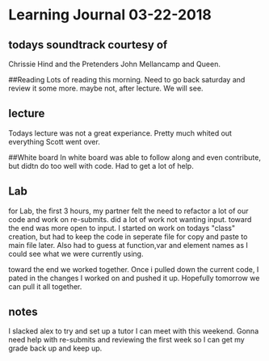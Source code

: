 # Learning Journal  03-22-2018

## todays soundtrack courtesy of
Chrissie Hind and the Pretenders
John Mellancamp
and Queen.

##Reading
Lots of reading this morning.  Need to go back saturday and review it some more.  maybe not, after lecture. We will see. 

## lecture
Todays lecture was not a great experiance.  Pretty much whited out everything Scott went over. 

##White board
In white board was able to follow along and even contribute, but didtn do too well with code.  Had to get a lot of help. 

## Lab
for Lab, the first 3 hours, my partner felt the need to refactor a lot of our code and work on re-submits. did a lot of work not wanting input. toward the end was more open to input.  I started on work on todays  "class" creation, but had to keep the code in seperate file for copy and paste to main file later.  Also had to guess at function,var and element names as I could see what we were currently using. 

toward the end we worked together.  Once i pulled down the current code, I pated in the changes I worked on and pushed it up. Hopefully tomorrow we can pull it all together.

## notes
I slacked alex to try and set up a tutor I can meet with this weekend.  Gonna need help with re-submits and reviewing the first week so I can get my grade back up and keep up. 
